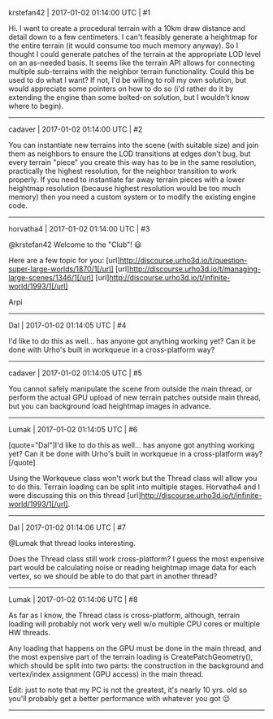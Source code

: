 krstefan42 | 2017-01-02 01:14:00 UTC | #1

Hi. I want to create a procedural terrain with a 10km draw distance and detail down to a few centimeters. I can't feasibly generate a heightmap for the entire terrain (it would consume too much memory anyway). So I thought I could generate patches of the terrain at the appropriate LOD level on an as-needed basis. It seems like the terrain API allows for connecting multiple sub-terrains with the neighbor terrain functionality. Could this be used to do what I want? If not, I'd be willing to roll my own solution, but would appreciate some pointers on how to do so (i'd rather do it by extending the engine than some bolted-on solution, but I wouldn't know where to begin).

-------------------------

cadaver | 2017-01-02 01:14:00 UTC | #2

You can instantiate new terrains into the scene (with suitable size) and join them as neighbors to ensure the LOD transitions at edges don't bug, but every terrain "piece" you create this way has to be in the same resolution, practically the highest resolution, for the neighbor transition to work properly. If you need to instantiate far away terrain pieces with a lower heightmap resolution (because highest resolution would be too much memory) then you need a custom system or to modify the existing engine code.

-------------------------

horvatha4 | 2017-01-02 01:14:00 UTC | #3

@krstefan42 Welcome to the "Club"!   :smiley: 

Here are a few topic for you:
[url]http://discourse.urho3d.io/t/question-super-large-worlds/1870/1[/url]
[url]http://discourse.urho3d.io/t/managing-large-scenes/1346/1[/url]
[url]http://discourse.urho3d.io/t/infinite-world/1993/1[/url]

Arpi

-------------------------

Dal | 2017-01-02 01:14:05 UTC | #4

I'd like to do this as well... has anyone got anything working yet? Can it be done with Urho's built in workqueue in a cross-platform way?

-------------------------

cadaver | 2017-01-02 01:14:05 UTC | #5

You cannot safely manipulate the scene from outside the main thread, or perform the actual GPU upload of new terrain patches outside main thread, but you can background load heightmap images in advance.

-------------------------

Lumak | 2017-01-02 01:14:05 UTC | #6

[quote="Dal"]I'd like to do this as well... has anyone got anything working yet? Can it be done with Urho's built in workqueue in a cross-platform way?[/quote]

Using the Workqueue class won't work but the Thread class will allow you to do this. Terrain loading can be split into multiple stages. Horvatha4 and I were discussing this on this thread [url]http://discourse.urho3d.io/t/infinite-world/1993/1[/url].

-------------------------

Dal | 2017-01-02 01:14:06 UTC | #7

@Lumak that thread looks interesting.

Does the Thread class still work cross-platform? I guess the most expensive part would be calculating noise or reading heightmap image data for each vertex, so we should be able to do that part in another thread?

-------------------------

Lumak | 2017-01-02 01:14:06 UTC | #8

As far as I know, the Thread class is cross-platform, although, terrain loading will probably not work very well w/o multiple CPU cores or multiple HW threads.

Any loading that happens on the GPU must be done in the main thread, and the most expensive part of the terrain loading is CreatePatchGeometry(), which should be split into two parts: the construction in the background and vertex/index assignment (GPU access) in the main thread.

Edit: just to note that my PC is not the greatest, it's nearly 10 yrs. old so you'll probably get a better performance with whatever you got  :wink:

-------------------------

